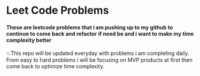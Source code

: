 # Leet Code Problems

#### These are leetcode problems that i am pushing up to my github to continue to come back and refactor if need be and i want to make my time complexity better

:boom:This repo will be updated everyday with problems i am completing daily. From easy to hard problems i will be focusing on MVP products at first then come back to optimize time complexity. 
